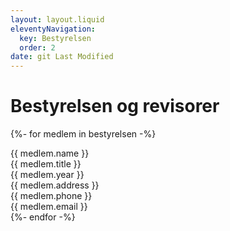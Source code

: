 ```yaml
---
layout: layout.liquid
eleventyNavigation:
  key: Bestyrelsen
  order: 2
date: git Last Modified
---
```


# Bestyrelsen og revisorer

{%- for medlem in bestyrelsen -%}
<div>
  <div class="board-member">
    <div class="board-member-names">
        <div>{{ medlem.name }}</div>
        <div>{{ medlem.title }}</div>
        <div class="board-member-year">{{ medlem.year }}</div>
    </div>
    <div class="board-member-details">
        <div>{{ medlem.address }}</div>
        <div>{{ medlem.phone }}</div>
        <div>{{ medlem.email }}</div>
    </div>
  </div>
</div>
{%- endfor -%}
